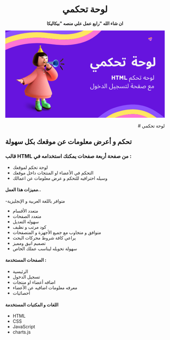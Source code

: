 <h1 align="center"> لوحة تحكمي </h1>

<p align="center">
  <strong>
 ان شاء الله "رابع عمل علي منصه "بيكاليكا 
  </strong>
</p>

<p align="center">
  <img src="assets/small.png">
</p>


<p align="right">
# لوحة تحكمي

## تحكم و أعرض معلومات عن موقعك بكل سهولة

### قالب HTML من صفحة أربعة صفحات يمكنك استخدامه في : 
- لوحة تحكم لموقعك 
- التحكم في الأعضاء او المنتجات داخل موقعك
- وسيله احترافيه للتحكم و عرض معلومات عن اعمالك

#### مميزات هذا العمل..
-متوافر باللغة العربية و الإنجليزية
- متعدد الأقسام
- متعدد الصفحات
- سهوله التعديل
- كود مرتب و نظيف
- متوافق و متجاوب مع جميع الأجهزة و المتصفحات
- يراعي كافة شروط محركات البحث
- تصميم انيق ومميز
- سهولة تحويله ليناسب عملك الخاص

#### الصفحات المستخدمة : 
- الرئيسية
- تسجيل الدخول 
- اضافه أعضاء او منتجات
- معرفه معلومات اضافيه عن الأعضاء
- احصائيات



#### اللغات و المكتبات المستخدمة
- HTML
- CSS
- JavaScript
- charts.js
  
</p>
